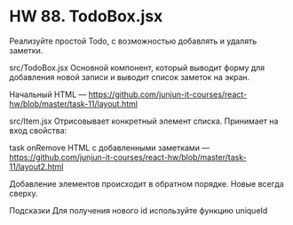 # HW 88. TodoBox.jsx

Реализуйте простой Todo, с возможностью добавлять и удалять заметки.

src/TodoBox.jsx
Основной компонент, который выводит форму для добавления новой записи и выводит список заметок на экран.

Начальный HTML — https://github.com/junjun-it-courses/react-hw/blob/master/task-11/layout.html

src/Item.jsx
Отрисовывает конкретный элемент списка. Принимает на вход свойства:

task
onRemove
HTML с добавленными заметками — https://github.com/junjun-it-courses/react-hw/blob/master/task-11/layout2.html

Добавление элементов происходит в обратном порядке. Новые всегда сверху.

Подсказки
Для получения нового id используйте функцию uniqueId